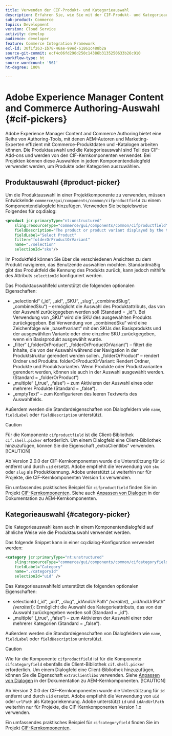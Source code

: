 ```yaml
---
title: Verwenden der CIF-Produkt- und Kategorieauswahl
description: Erfahren Sie, wie Sie mit der CIF-Produkt- und Kategorieauswahl in Ihren Commerce-Komponenten Autoren und Marketing-Experten unterstützen können, effizient mit Commerce-Produkten und -Katalogdaten zu arbeiten.
sub-product: Commerce
topics: Development
version: Cloud Service
activity: develop
audience: developer
feature: Commerce Integration Framework
exl-id: 30f1f263-1b78-46ae-99ed-61861c488b2a
source-git-commit: ecf4c06fd290d250c14386b3135250633b26c910
workflow-type: ht
source-wordcount: '561'
ht-degree: 100%

---
```


# Adobe Experience Manager Content and Commerce Authoring-Auswahl {#cif-pickers}

Adobe Experience Manager Content and Commerce Authoring bietet eine Reihe von Authoring-Tools, mit denen AEM-Autoren und Marketing-Experten effizient mit Commerce-Produktdaten und -Katalogen arbeiten können. Die Produktauswahl und die Kategorieauswahl sind Teil des CIF-Add-ons und werden von den CIF-Kernkomponenten verwendet. Bei Projekten können diese Auswahlen in jedem Komponentendialogfeld verwendet werden, um Produkte oder Kategorien auszuwählen.

## Produktauswahl {#product-picker}

Um die Produktauswahl in einer Projektkomponente zu verwenden, müssen Entwickelnde `commerce/gui/components/common/cifproductfield` zu einem Komponentendialogfeld hinzufügen. Verwenden Sie beispielsweise Folgendes für cq:dialog:

```xml
<product jcr:primaryType="nt:unstructured"
    sling:resourceType="commerce/gui/components/common/cifproductfield"
    fieldDescription="The product or product variant displayed by the teaser"
    fieldLabel="Select Product"
    filter="folderOrProductOrVariant"
    name="./selection"
    selectionId="sku"/>
```

Im Produktfeld können Sie über die verschiedenen Ansichten zu dem Produkt navigieren, das Benutzende auswählen möchten. Standardmäßig gibt das Produktfeld die Kennung des Produkts zurück, kann jedoch mithilfe des Attributs `selectionId` konfiguriert werden.

Das Produktauswahlfeld unterstützt die folgenden optionalen Eigenschaften:

- „selectionId“ („id“, „uid“, „SKU“, „slug“, „combinedSlug“, „combinedSku“) – ermöglicht die Auswahl des Produktattributs, das von der Auswahl zurückgegeben werden soll (Standard = „id“). Bei Verwendung von „SKU“ wird die SKU des ausgewählten Produkts zurückgegeben. Bei Verwendung von „combinedSku“ wird eine Zeichenfolge wie „base#variant“ mit den SKUs des Basisprodukts und der ausgewählten Variante oder eine einzelne SKU zurückgegeben, wenn ein Basisprodukt ausgewählt wurde.
- „filter“ („folderOrProduct“, „folderOrProductOrVariant“) – filtert die Inhalte, die von der Auswahl während der Navigation in der Produktstruktur gerendert werden sollen. „folderOrProduct“ – rendert Ordner und Produkte. folderOrProductOrVariant: Rendert Ordner, Produkte und Produktvarianten. Wenn Produkte oder Produktvarianten gerendert werden, können sie auch in der Auswahl ausgewählt werden. (Standard = „folderOrProduct“)
- „multiple“ („true“, „false“) – zum Aktivieren der Auswahl eines oder mehrerer Produkte (Standard = „false“).
- „emptyText“ – zum Konfigurieren des leeren Textwerts des Auswahlfelds.

Außerdem werden die Standardeigenschaften von Dialogfeldern wie `name`, `fieldLabel` oder `fieldDescription` unterstützt.

>[!CAUTION]
>
>Für die Komponente `cifproductfield` ist die Client-Bibliothek `cif.shell.picker` erforderlich. Um einem Dialogfeld eine Client-Bibliothek hinzuzufügen, können Sie die Eigenschaft „extraClientlibs“ verwenden.
>[!CAUTION]
>
>Ab Version 2.0.0 der CIF-Kernkomponenten wurde die Unterstützung für `id` entfernt und durch `uid` ersetzt. Adobe empfiehlt die Verwendung von `sku` oder `slug` als Produktkennung. Adobe unterstützt `id` weiterhin nur für Projekte, die CIF-Kernkomponenten Version 1.x verwenden.

Ein umfassendes praktisches Beispiel für `cifproductfield` finden Sie im Projekt [CIF-Kernkomponenten](https://github.com/adobe/aem-core-cif-components/blob/master/ui.apps/src/main/content/jcr_root/apps/core/cif/components/commerce/productteaser/v1/productteaser/_cq_dialog/.content.xml). Siehe auch [Anpassen von Dialogen](https://experienceleague.adobe.com/docs/experience-manager-core-components/using/developing/customizing.html?lang=de#customizing-dialogs) in der Dokumentation zu AEM-Kernkomponenten.

## Kategorieauswahl {#category-picker}

Die Kategorieauswahl kann auch in einem Komponentendialogfeld auf ähnliche Weise wie die Produktauswahl verwendet werden.

Das folgende Snippet kann in einer cq:dialog-Konfiguration verwendet werden:

```xml
<category jcr:primaryType="nt:unstructured" 
    sling:resourceType="commerce/gui/components/common/cifcategoryfield" 
    fieldLabel="Category" 
    name="./categoryId" 
    selectionId="uid" />
```

Das Kategorieauswahlfeld unterstützt die folgenden optionalen Eigenschaften:

- selectionId („id“, „uid“, „slug“, „idAndUrlPath“ _(veraltet)_, „uidAndUrlPath“ _(veraltet)_): Ermöglicht die Auswahl des Kategorieattributs, das von der Auswahl zurückgegeben werden soll (Standard = „id“).
- „multiple“ („true“, „false“) – zum Aktivieren der Auswahl einer oder mehrerer Kategorien (Standard = „false“).

Außerdem werden die Standardeigenschaften von Dialogfeldern wie `name`, `fieldLabel` oder `fieldDescription` unterstützt.

>[!CAUTION]
>
>Wie für die Komponente `cifproductfield` ist für die Komponente `cifcategoryfield` ebenfalls die Client-Bibliothek `cif.shell.picker` erforderlich. Um einem Dialogfeld eine Client-Bibliothek hinzuzufügen, können Sie die Eigenschaft `extraClientlibs` verwenden. Siehe [Anpassen von Dialogen](https://experienceleague.adobe.com/docs/experience-manager-core-components/using/developing/customizing.html?lang=de#customizing-dialogs) in der Dokumentation zu AEM-Kernkomponenten.
>[!CAUTION]
>
>Ab Version 2.0.0 der CIF-Kernkomponenten wurde die Unterstützung für `id` entfernt und durch `uid` ersetzt. Adobe empfiehlt die Verwendung von `uid` oder `urlPath` als Kategoriekennung. Adobe unterstützt `id` und `idAndUrlPath` weiterhin nur für Projekte, die CIF-Kernkomponenten Version 1.x verwenden.

Ein umfassendes praktisches Beispiel für `cifcategoryfield` finden Sie im Projekt [CIF-Kernkomponenten](https://github.com/adobe/aem-core-cif-components/blob/master/ui.apps/src/main/content/jcr_root/apps/core/cif/components/commerce/featuredcategorylist/v1/featuredcategorylist/_cq_dialog/.content.xml).
